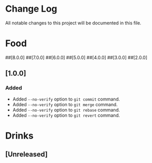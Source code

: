 # Change Log

All notable changes to this project will be documented in this file.

# Food
##[8.0.0]
##[7.0.0]
##[6.0.0]
##[5.0.0]
##[4.0.0]
##[3.0.0]
##[2.0.0]
## [1.0.0]
### Added
- Added `--no-verify` option to `git commit` command.
- Added `--no-verify` option to `git merge` command.
- Added `--no-verify` option to `git rebase` command.
- Added `--no-verify` option to `git revert` command.


# Drinks
## [Unreleased]
